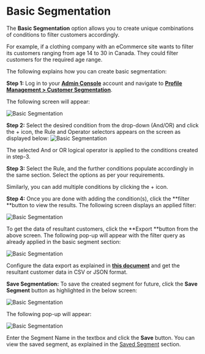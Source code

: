 # Basic Segmentation

The **Basic Segmentation** option allows you to create unique combinations of conditions to filter customers accordingly. 

For example, if a clothing company with an eCommerce site wants to filter its customers ranging from age 14 to 30 in Canada. They could filter customers for the required age range. 

The following explains how you can create basic segmentation:
 
**Step 1:** Log in to your <a href = https://adminconsole.loginradius.com/ target=_blank>**Admin Console**</a> account and navigate to <a href = https://adminconsole.loginradius.com/profile-management/customer-segmentation/basic-segmentation target=_blank>**Profile Management > Customer Segmentation**</a>.
 
The following screen will appear:

![Basic Segmentation](https://apidocs.lrcontent.com/images/cs1_77135e83bc31ef9d34.71210962.png "Basic Segmentation")
 
**Step 2:** Select the desired condition from the drop-down (And/OR) and click the + icon, the  Rule and Operator selectors appears on the screen as displayed below:
 ![Basic Segmentation](https://apidocs.lrcontent.com/images/cs2_203755e83bd7d747291.81867924.png "Basic Segmentation")

 
The selected And or OR logical operator is applied to the conditions created in step-3.
 
**Step 3:** Select the Rule, and the further conditions populate accordingly in the same section. Select the options as per your requirements.
 
Similarly, you can add multiple conditions by clicking the + icon. 
 
**Step 4:** Once you are done with adding the condition(s), click the **filter **button to view the results. The following screen displays an applied filter:

![Basic Segmentation](https://apidocs.lrcontent.com/images/cs3_6145e83bded728ca5.96673781.png "Basic Segmentation") 

 
To get the data of resultant customers, click the **Export **button from the above screen. The following pop-up will appear with the filter query as already applied in the basic segment section:

 ![Basic Segmentation](https://apidocs.lrcontent.com/images/cs4_323405e83be14c57287.05187228.png "Basic Segmentation")
 
Configure the data export as explained in [**this document**](/customer-management/user-data-export/data-export-overview/) and get the resultant customer data in CSV or JSON format.
 
**Save Segmentation:** To save the created segment for future, click the **Save Segment** button as highlighted in the below screen:

![Basic Segmentation](https://apidocs.lrcontent.com/images/cs5_203935e83be9f963c13.42803577.png "Basic Segmentation")


The following pop-up will appear:

![Basic Segmentation](https://apidocs.lrcontent.com/images/cs6_178515e83becb3b4792.73483270.png "Basic Segmentation")


Enter the Segment Name in the textbox and click the **Save** button. You can view the saved segment, as explained in the [Saved Segment](/customer-management/customer-segmentation/save-segmentation/) section.
